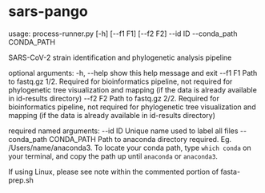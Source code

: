 # sars-pango


usage: process-runner.py [-h] [--f1 F1] [--f2 F2] --id ID --conda_path
                         CONDA_PATH

SARS-CoV-2 strain identification and phylogenetic analysis pipeline

optional arguments:
  -h, --help            show this help message and exit
  --f1 F1               Path to fastq.gz 1/2. Required for bioinformatics
                        pipeline, not required for phylogenetic tree
                        visualization and mapping (if the data is already
                        available in id-results directory)
  --f2 F2               Path to fastq.gz 2/2. Required for bioinformatics
                        pipeline, not required for phylogenetic tree
                        visualization and mapping (if the data is already
                        available in id-results directory)

required named arguments:
  --id ID               Unique name used to label all files
  --conda_path CONDA_PATH
                        Path to anaconda directory required. Eg.
                        /Users/name/anaconda3. To locate your conda path, type
                        `which conda` on your terminal, and copy the path up
                        until `anaconda` or `anaconda3`.

If using Linux, please see note within the commented portion of fasta-prep.sh

